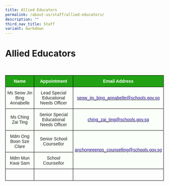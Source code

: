 ```yaml
---
title: Allied Educators
permalink: /about-us/staff/allied-educators/
description: ""
third_nav_title: Staff
variant: markdown
---
```

Allied Educators
================

<br>

<style type="text/css">
.tg  {border-collapse:collapse;border-spacing:0;}
.tg td{border-color:black;border-style:solid;border-width:1px;font-family:Arial, sans-serif;font-size:14px;
  overflow:hidden;padding:10px 5px;word-break:normal;}
.tg th{border-color:black;border-style:solid;border-width:1px;font-family:Arial, sans-serif;font-size:14px;
  font-weight:normal;overflow:hidden;padding:10px 5px;word-break:normal;}
.tg .tg-1h0n{background-color:#22A114;color:#FBFFFA;font-weight:bold;text-align:center;vertical-align:top}
.tg .tg-fskk{background-color:#FBFFFA;color:#21088A;font-weight:bold;text-align:center;text-decoration:underline;vertical-align:top}
.tg .tg-lb3e{background-color:#FBFFFA;color:#21088A;font-weight:bold;text-align:center;vertical-align:top}
.tg .tg-s6uv{background-color:#FBFFFA;color:#222;text-align:center;vertical-align:middle}
</style>
<table class="tg">
<thead>
  <tr>
    <th class="tg-1h0n">Name</th>
    <th class="tg-1h0n">Appointment</th>
    <th class="tg-1h0n">Email Address</th>
  </tr>
</thead>
<tbody>
  <tr>
    <td class="tg-s6uv"><span style="color:#222;background-color:#FBFFFA">Ms Seow Jin Bing Annabelle</span></td>
    <td class="tg-s6uv"><span style="color:#222;background-color:#FBFFFA">Lead Special Educational Needs Officer</span></td>
    <td class="tg-lb3e" style="text-align: center; vertical-align: middle;"><a href="mailto:seow_jin_bing_annabelle@schools.gov.sg"><span style="font-weight:500;text-decoration:none;color:#21088A">seow_jin_bing_annabelle@schools.gov.sg</span></a></td>
  </tr>
  <tr>
    <td class="tg-s6uv"><span style="color:#222;background-color:#FBFFFA">Ms Ching Zai Ting</span></td>
    <td class="tg-s6uv"><span style="color:#222;background-color:#FBFFFA">Senior Special Educational Needs Officer</span><br></td>
    <td class="tg-lb3e" style="text-align: center; vertical-align: middle;"><a href="mailto:ching_zai_ting@schools.gov.sg"><span style="font-weight:500;text-decoration:none;color:#21088A">ching_zai_ting@schools.gov.sg</span></a></td>
  </tr>
  <tr>
    <td class="tg-s6uv"><span style="color:#222;background-color:#FBFFFA">Mdm Ong Boon Sze Clare</span></td>
    <td class="tg-s6uv"><span style="color:#222;background-color:#FBFFFA">Senior School Counsellor</span><br></td>
    <td rowspan="2" class="tg-lb3e" style="text-align: center; vertical-align: middle;"><a href="mailto:anchorgreenps_counselling@schools.gov.sg"><span style="font-weight:500;text-decoration:none;color:#21088A">anchorgreenps_counselling@schools.gov.sg</span></a></td>
  </tr>
  <tr>
    <td class="tg-s6uv"><span style="color:#222;background-color:#FBFFFA">Mdm Mun Kwai Sam</span><br></td>
    <td class="tg-s6uv"><span style="color:#222;background-color:#FBFFFA">School Counsellor</span><br></td>
	</tr>
	<tr>
    <td class="tg-rxka"><span style="color:#222;background-color:#FBFFFA"></span></td>
    <td class="tg-rxka"><span style="color:#222;background-color:#FBFFFA"></span><br></td>
    <td class="tg-agmf"><br></td>
  </tr>
</tbody>
</table>